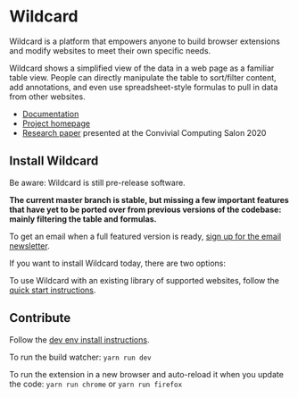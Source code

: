 # Wildcard

Wildcard is a platform that empowers anyone to build browser extensions and modify websites to meet their own specific needs.

Wildcard shows a simplified view of the data in a web page as a familiar table view. People can directly manipulate the table to sort/filter content, add annotations, and even use spreadsheet-style formulas to pull in data from other websites.

* [Documentation](https://geoffreylitt.github.io/wildcard)
* [Project homepage](https://www.geoffreylitt.com/wildcard/)
* [Research paper](https://www.geoffreylitt.com/wildcard/salon2020/) presented at the Convivial Computing Salon 2020

## Install Wildcard

Be aware: Wildcard is still pre-release software.

**The current master branch is stable, but missing a few important features
that have yet to be ported over from previous versions of the codebase: mainly filtering the table and formulas.**

To get an email when a full featured version is ready, [sign up for the email newsletter](https://tinyletter.com/wildcard-extension).

If you want to install Wildcard today, there are two options:

To use Wildcard with an existing library of supported websites, follow the [quick start instructions](https://geoffreylitt.github.io/wildcard/#/quickstart).

## Contribute

Follow the [dev env install instructions](https://geoffreylitt.github.io/wildcard/#/devenv).

To run the build watcher: `yarn run dev`

To run the extension in a new browser and auto-reload it when you update the code: `yarn run chrome` or `yarn run firefox`